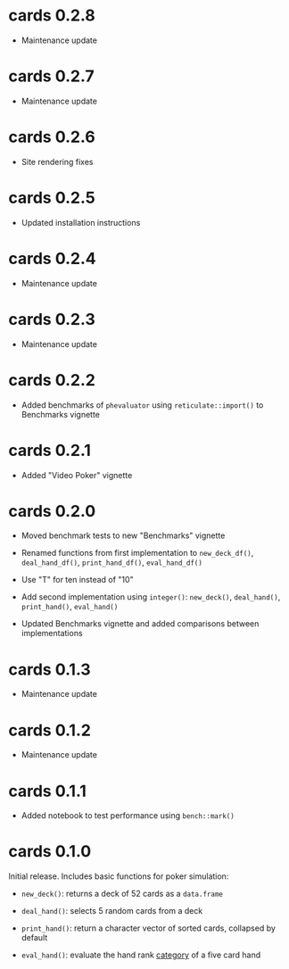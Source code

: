 # cards 0.2.8

* Maintenance update

# cards 0.2.7

* Maintenance update

# cards 0.2.6

* Site rendering fixes

# cards 0.2.5

* Updated installation instructions

# cards 0.2.4

* Maintenance update

# cards 0.2.3

* Maintenance update

# cards 0.2.2

* Added benchmarks of `phevaluator` using `reticulate::import()` to Benchmarks vignette

# cards 0.2.1

* Added "Video Poker" vignette

# cards 0.2.0

* Moved benchmark tests to new "Benchmarks" vignette

* Renamed functions from first implementation to `new_deck_df()`, `deal_hand_df()`, `print_hand_df()`, `eval_hand_df()`

* Use "T" for ten instead of "10"

* Add second implementation using `integer()`: `new_deck()`, `deal_hand()`, `print_hand()`, `eval_hand()`

* Updated Benchmarks vignette and added comparisons between implementations

# cards 0.1.3

* Maintenance update

# cards 0.1.2

* Maintenance update

# cards 0.1.1

* Added notebook to test performance using `bench::mark()`

# cards 0.1.0

Initial release. Includes basic functions for poker simulation:

* `new_deck()`: returns a deck of 52 cards as a `data.frame`

* `deal_hand()`: selects 5 random cards from a deck

* `print_hand()`: return a character vector of sorted cards, collapsed by default

* `eval_hand()`: evaluate the hand rank [category](https://en.wikipedia.org/wiki/List_of_poker_hands) of a five card hand
